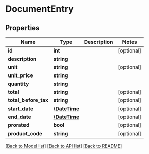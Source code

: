 # DocumentEntry

## Properties
Name | Type | Description | Notes
------------ | ------------- | ------------- | -------------
**id** | **int** |  | [optional] 
**description** | **string** |  | 
**unit** | **string** |  | [optional] 
**unit_price** | **string** |  | 
**quantity** | **string** |  | 
**total** | **string** |  | [optional] 
**total_before_tax** | **string** |  | [optional] 
**start_date** | [**\DateTime**](\DateTime.md) |  | [optional] 
**end_date** | [**\DateTime**](\DateTime.md) |  | [optional] 
**prorated** | **bool** |  | [optional] 
**product_code** | **string** |  | [optional] 

[[Back to Model list]](../README.md#documentation-for-models) [[Back to API list]](../README.md#documentation-for-api-endpoints) [[Back to README]](../README.md)


